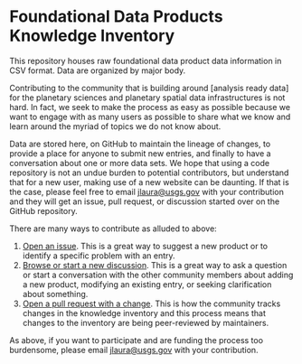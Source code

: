 # Foundational Data Products Knowledge Inventory

This repository houses raw foundational data product data information in CSV format. Data are organized by major body.

Contributing to the community that is building around [analysis ready data] for the planetary sciences and planetary spatial data infrastructures is not hard. In fact, we seek to make the process as easy as possible because we want to engage with as many users as possible to share what we know and learn around the myriad of topics we do not know about. 

Data are stored here, on GitHub to maintain the lineage of changes, to provide a place for anyone to submit new entries, and finally to have a conversation about one or more data sets. We hope that using a code repository is not an undue burden to potential contributors, but understand that for a new user, making use of a new website can be daunting. If that is the case, please feel free to email [jlaura@usgs.gov](mailto:jlaura@usgs.gov) with your contribution and they will get an issue, pull request, or discussion started over on the GitHub repository.

There are many ways to contribute as alluded to above:

  1. [Open an issue](https://github.com/USGS-Astrogeology/FoundationalDataProducts/issues/new). This is a great way to suggest a new product or to identify a specific problem with an entry.
  1. [Browse or start a new discussion](https://github.com/USGS-Astrogeology/FoundationalDataProducts/discussions). This is a great way to ask a question or start a conversation with the other community members about adding a new product, modifying an existing entry, or seeking clarification about something.
  1. [Open a pull request with a change](https://github.com/USGS-Astrogeology/FoundationalDataProducts/pulls). This is how the community tracks changes in the knowledge inventory and this process means that changes to the inventory are being peer-reviewed by maintainers.

As above, if you want to participate and are funding the process too burdensome, please email [jlaura@usgs.gov](mailto:jlaura@usgs.gov) with your contribution.

